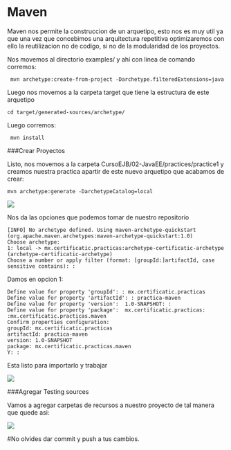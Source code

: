 # Maven 

Maven nos permite la construccion de un arquetipo, esto nos es muy util ya que una vez que concebimos una arquitectura
repetitiva optimizaremos con ello la reutilizacion no de codigo, si no de la modularidad de los proyectos.



Nos movemos al directorio examples/ y ahí con linea de comando corremos:

     mvn archetype:create-from-project -Darchetype.filteredExtensions=java

Luego nos movemos a la carpeta target que tiene la estructura de este arquetipo

    cd target/generated-sources/archetype/


Luego corremos:

     mvn install
     
###Crear Proyectos

Listo, nos movemos a la carpeta CursoEJB/02-JavaEE/practices/practice1  y creamos nuestra practica apartir de este nuevo arquetipo que acabamos de crear:

    mvn archetype:generate -DarchetypeCatalog=local


![](http://snag.gy/v6UUS.jpg)

Nos da las opciones que podemos tomar de nuestro repositorio

    [INFO] No archetype defined. Using maven-archetype-quickstart (org.apache.maven.archetypes:maven-archetype-quickstart:1.0)
    Choose archetype:
    1: local -> mx.certificatic.practicas:archetype-certificatic-archetype (archetype-certificatic-archetype)
    Choose a number or apply filter (format: [groupId:]artifactId, case sensitive contains): :

Damos en opcion 1:

    Define value for property 'groupId': : mx.certificatic.practicas
    Define value for property 'artifactId': : practica-maven
    Define value for property 'version':  1.0-SNAPSHOT: :
    Define value for property 'package':  mx.certificatic.practicas: :mx.certificatic.practicas.maven
    Confirm properties configuration:
    groupId: mx.certificatic.practicas
    artifactId: practica-maven
    version: 1.0-SNAPSHOT
    package: mx.certificatic.practicas.maven
    Y: :

Esta listo para importarlo y trabajar

![](http://snag.gy/cT2ah.jpg)


###Agregar Testing sources

Vamos a agregar carpetas de recursos a nuestro proyecto de tal manera que quede asi:

![](http://snag.gy/QOQ44.jpg)


#No olvides dar commit y push a tus cambios.
